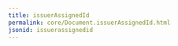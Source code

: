 ```yaml
---
title: issuerAssignedId
permalink: core/Document.issuerAssignedId.html
jsonid: issuerassignedid
---
```

